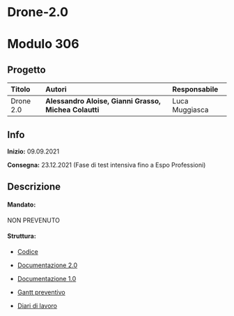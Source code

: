 # Drone-2.0
# Modulo 306
## Progetto
|Titolo             |Autori             |Responsabile               |
|:------------------|:------------------|:--------------------------|
|Drone 2.0    |<b>Alessandro Aloise,</b> <b>Gianni Grasso,</b>  <b>Michea Colautti</b> |Luca Muggiasca|

## Info
**Inizio:** 09.09.2021

**Consegna:** 23.12.2021 (Fase di test intensiva fino a Espo Professioni)

## Descrizione

#### Mandato:
NON PREVENUTO	
#### Struttura:
- [Codice](src/)

- [Documentazione 2.0](Documenti/Documentazione_Progetto_Drone.md)
- [Documentazione 1.0](https://github.com/LuMug/Drone/blob/main/Documenti/Documentazione_Progetto_Drone.md)
- [Gantt preventivo](/Documenti/Gantt/GANTT_Preventivo.mpp)


- [Diari di lavoro](Diari/)
